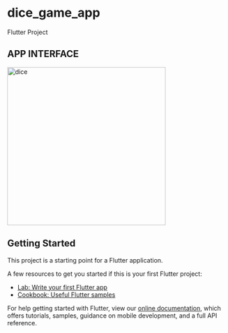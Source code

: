 # dice_game_app

Flutter Project

## APP INTERFACE 

<img width="363" alt="dice" src="https://user-images.githubusercontent.com/69431876/158157176-f09b19f3-989e-4fa5-9dc7-1fe36ad1ba6c.png">


## Getting Started

This project is a starting point for a Flutter application.

A few resources to get you started if this is your first Flutter project:

- [Lab: Write your first Flutter app](https://flutter.dev/docs/get-started/codelab)
- [Cookbook: Useful Flutter samples](https://flutter.dev/docs/cookbook)

For help getting started with Flutter, view our
[online documentation](https://flutter.dev/docs), which offers tutorials,
samples, guidance on mobile development, and a full API reference.
